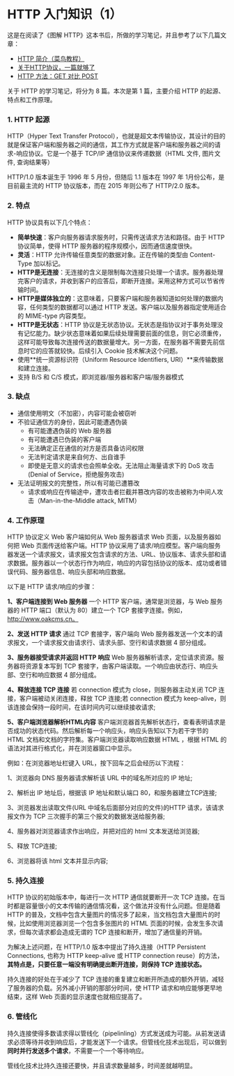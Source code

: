 # HTTP 入门知识（1）

这是在阅读了《图解 HTTP》这本书后，所做的学习笔记，并且参考了以下几篇文章：

- [HTTP 简介（菜鸟教程）](http://www.runoob.com/http/http-intro.html)
- [关于HTTP协议，一篇就够了](https://www.cnblogs.com/ranyonsue/p/5984001.html)
- [HTTP 方法：GET 对比 POST](http://www.w3school.com.cn/tags/html_ref_httpmethods.asp)

关于 HTTP 的学习笔记，将分为 8 篇。本次是第 1 篇，主要介绍 HTTP 的起源、特点和工作原理。

### 1. HTTP  起源

HTTP（Hyper Text Transfer Protocol），也就是超文本传输协议，其设计的目的就是保证客户端和服务器之间的通信，其工作方式就是客户端和服务器之间的请求-响应协议。它是一个基于 TCP/IP 通信协议来传递数据（HTML 文件, 图片文件, 查询结果等）

HTTP/1.0 版本诞生于 1996 年 5 月份，但随后 1.1 版本在 1997 年 1月份公布，是目前最主流的 HTTP 协议版本，而在 2015 年则公布了 HTTP/2.0 版本。

### 2. 特点

HTTP 协议具有以下几个特点：

- **简单快速**：客户向服务器请求服务时，只需传送请求方法和路径。由于 HTTP 协议简单，使得 HTTP 服务器的程序规模小，因而通信速度很快。
- **灵活**：HTTP 允许传输任意类型的数据对象。正在传输的类型由 Content-Type 加以标记。
- **HTTP是无连接**：无连接的含义是限制每次连接只处理一个请求。服务器处理完客户的请求，并收到客户的应答后，即断开连接。采用这种方式可以节省传输时间。
- **HTTP是媒体独立的**：这意味着，只要客户端和服务器知道如何处理的数据内容，任何类型的数据都可以通过 HTTP 发送。客户端以及服务器指定使用适合的 MIME-type 内容类型。
- **HTTP是无状态**：HTTP 协议是无状态协议。无状态是指协议对于事务处理没有记忆能力。缺少状态意味着如果后续处理需要前面的信息，则它必须重传，这样可能导致每次连接传送的数据量增大。另一方面，在服务器不需要先前信息时它的应答就较快。后续引入 Cookie 技术解决这个问题。
- 使用**统一资源标识符（Uniform Resource Identifiers, URI）**来传输数据和建立连接。
- 支持 B/S 和 C/S 模式，即浏览器/服务器和客户端/服务器模式

### 3.  缺点

- 通信使用明文（不加密），内容可能会被窃听
- 不验证通信方的身份，因此可能遭遇伪装
  - 有可能遭遇伪装的 Web 服务器
  - 有可能遭遇已伪装的客户端
  - 无法确定正在通信的对方是否具备访问权限
  - 无法判定请求是来自何方、出自谁手
  - 即使是无意义的请求也会照单全收。无法阻止海量请求下的 DoS 攻击(Denial of Service，拒绝服务攻击)
- 无法证明报文的完整性，所以有可能已遭篡改
  - 请求或响应在传输途中，遭攻击者拦截并篡改内容的攻击被称为中间人攻击（Man-in-the-Middle attack, MITM）

### 4.  工作原理

HTTP 协议定义 Web 客户端如何从 Web 服务器请求 Web 页面，以及服务器如何把 Web 页面传送给客户端。HTTP 协议采用了请求/响应模型。客户端向服务器发送一个请求报文，请求报文包含请求的方法、URL、协议版本、请求头部和请求数据。服务器以一个状态行作为响应，响应的内容包括协议的版本、成功或者错误代码、服务器信息、响应头部和响应数据。

以下是 HTTP 请求/响应的步骤：

**1、客户端连接到 Web 服务器**
一个 HTTP 客户端，通常是浏览器，与 Web 服务器的 HTTP 端口（默认为 80）建立一个 TCP 套接字连接。例如，http://www.oakcms.cn。

**2、发送 HTTP 请求**
通过 TCP 套接字，客户端向 Web 服务器发送一个文本的请求报文，一个请求报文由请求行、请求头部、空行和请求数据 4 部分组成。

**3、服务器接受请求并返回 HTTP 响应**
Web 服务器解析请求，定位请求资源。服务器将资源复本写到 TCP 套接字，由客户端读取。一个响应由状态行、响应头部、空行和响应数据 4 部分组成。

**4、释放连接 TCP 连接**
若 connection 模式为 close，则服务器主动关闭 TCP 连接，客户端被动关闭连接，释放 TCP 连接;若 connection 模式为 keep-alive，则该连接会保持一段时间，在该时间内可以继续接收请求;

**5、客户端浏览器解析HTML内容**
客户端浏览器首先解析状态行，查看表明请求是否成功的状态代码。然后解析每一个响应头，响应头告知以下为若干字节的 HTML 文档和文档的字符集。客户端浏览器读取响应数据 HTML ，根据 HTML 的语法对其进行格式化，并在浏览器窗口中显示。

例如：在浏览器地址栏键入 URL，按下回车之后会经历以下流程：

1、浏览器向 DNS 服务器请求解析该 URL 中的域名所对应的 IP 地址;

2、解析出 IP 地址后，根据该 IP 地址和默认端口 80，和服务器建立TCP连接;

3、浏览器发出读取文件(URL 中域名后面部分对应的文件)的HTTP 请求，该请求报文作为 TCP 三次握手的第三个报文的数据发送给服务器;

4、服务器对浏览器请求作出响应，并把对应的 html 文本发送给浏览器;

5、释放 TCP连接;

6、浏览器将该 html 文本并显示内容; 

### 5. 持久连接

HTTP 协议的初始版本中，每进行一次 HTTP 通信就要断开一次 TCP 连接。在当时都是容量很小的文本传输的通信情况看，这个做法并没有什么问题。但是随着 HTTP 的普及，文档中包含大量图片的情况多了起来，当文档包含大量图片的时候，比如使用浏览器浏览一个包含多张图片的 HTML 页面的时候，会发生多次请求，但每次请求都会造成无谓的 TCP 连接和断开，增加了通信量的开销。

为解决上述问题，在 HTTP/1.0 版本中提出了持久连接（HTTP Persistent Connections, 也称为 HTTP keep-alive 或 HTTP connection reuse）的方法，**其特点是，只要任意一端没有明确提出断开连接，则保持 TCP 连接状态。**

持久连接的好处在于减少了 TCP 连接的重复建立和断开所造成的额外开销，减轻了服务器的负载。另外减小开销的那部分时间，使 HTTP 请求和响应能够更早地结束，这样 Web 页面的显示速度也就相应提高了。

### 6. 管线化

持久连接使得多数请求得以管线化（pipelinling）方式发送成为可能。从前发送请求必须等待并收到响应后，才能发送下一个请求。但管线化技术出现后，可以做到**同时并行发送多个请求**，不需要一个一个等待响应。

管线化技术比持久连接还要快，并且请求数量越多，时间差就越明显。



